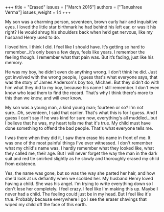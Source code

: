 +++
title = "Erased"
issues = ["March 2016"]
authors = ["Tanushree Verma"]
issues_weight = 14
+++

My son was a charming person, seventeen, brown curly hair and inquisitive eyes. I loved the little star birthmark he had behind his left ear, or was it his right?  He would shrug his shoulders back when he’d get nervous, like my husband Henry used to do.

I loved him. I think I did. I feel like I should have. It’s getting so hard to remember…it’s only been a few days, feels like years. I remember the feeling though. I remember what that pain was. But it’s fading, just like his memory.

He was my boy, he didn’t even do anything wrong. I don’t think he did.  Just got involved with the wrong people, I guess that's what everyone says, that was the story of James Anderson's boy too, Michael.  But they didn't do with him what they did to my boy, because his name I still remember.  I don't even know who lead them to find the record.  That's why I think there's more to this than we know, and will ever know.

My son was a young man, a kind young man; fourteen or so? I'm not sure...Oh, seventeen, I said that earlier.  That's what this is for I guess. And I guess I can't say if he was kind for sure now, everything's all muddled...but I believe that he was, my heart tells me that it's true. My child must have done something to offend the bad people. That's what everyone tells me.

I was there when they did it, I saw them erase his name in front of me. It was one of the most painful things I've ever witnessed.  I don't remember what my child's name was. I hardly remember what they looked like, what they called me, their age.  But I will never forget the way the man in the dark suit and red tie smirked slightly as he slowly and thoroughly erased my child from existence.

Yes, the name was gone, but so was the way she parted her hair, and how she'd look at us defiantly when we scolded her.  My husband Henry loved having a child.  She was his angel. I'm trying to write everything down so I don't lose her completely. I feel crazy. I feel like I'm making this up.  Maybe I never had a child. The feeling could just be in my head.  But I feel like it's true. Probably because everywhere I go I see the eraser shavings that wiped my child off the face of this earth.
